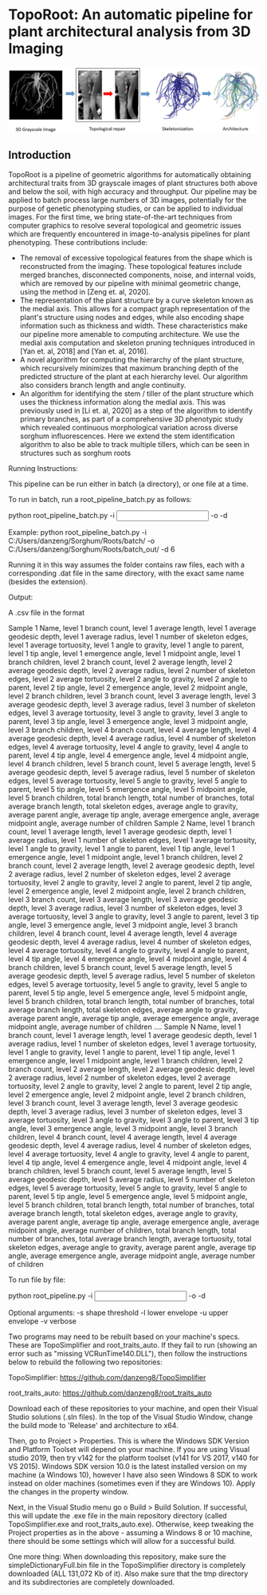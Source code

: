 # TopoRoot: An automatic pipeline for plant architectural analysis from 3D Imaging

![](pics/pipeline.PNG)
## Introduction
TopoRoot is a pipeline of geometric algorithms for automatically obtaining architectural traits from 3D grayscale images of plant structures both above and below the soil, with high accuracy and throughput. Our pipeline may be applied to batch process large numbers of 3D images, potentially for the purpose of genetic phenotyping studies, or can be applied to individual images. For the first time, we bring state-of-the-art techniques from computer graphics to resolve several topological and geometric issues which are frequently encountered in image-to-analysis pipelines for plant phenotyping. These contributions include:
* The removal of excessive topological features from the shape which is reconstructed from the imaging. These topological features include merged branches, disconnected components, noise, and internal voids, which are removed by our pipeline with minimal geometric change, using the method in [Zeng et. al, 2020].
* The representation of the plant structure by a curve skeleton known as the medial axis. This allows for a compact graph representation of the plant's structure using nodes and edges, while also encoding shape information such as thickness and width. These characteristics make our pipeline more amenable to computing architecture. We use the medial axis computation and skeleton pruning techniques introduced in [Yan et. al, 2018] and [Yan et. al, 2016].
* A novel algorithm for computing the hierarchy of the plant structure, which recursively minimizes that maximum branching depth of the predicted structure of the plant at each hierarchy level. Our algorithm also considers branch length and angle continuity.
* An algorithm for identifying the stem / tiller of the plant structure which uses the thickness information along the medial axis. This was previously used in [Li et. al, 2020] as a step of the algorithm to identify primary branches, as part of a comprehensive 3D phenotypic study which revealed continuous morphological variation across diverse sorghum influorescences. Here we extend the stem identification algorithm to also be able to track multiple tillers, which can be seen in structures such as sorghum roots


Running Instructions:

This pipeline can be run either in batch (a directory), or one file at a time. 

To run in batch, run a root_pipeline_batch.py as follows:

python root_pipeline_batch.py -i <input directory> -o <output directory> -d <downsampling rate>

Example:
python root_pipeline_batch.py -i C:/Users/danzeng/Sorghum/Roots/batch/ -o C:/Users/danzeng/Sorghum/Roots/batch_out/ -d 6

Running it in this way assumes the folder contains raw files, each with a corresponding .dat file in the same directory, with the exact same name (besides the extension).

Output:

A .csv file in the format

Sample 1 Name, level 1 branch count, level 1 average length, level 1 average geodesic depth, level 1 average radius, level 1 number of skeleton edges, level 1 average tortuosity, level 1 angle to gravity, level 1 angle to parent, level 1 tip angle, level 1 emergence angle, level 1 midpoint angle, level 1 branch children, level 2 branch count, level 2 average length, level 2 average geodesic depth, level 2 average radius, level 2 number of skeleton edges, level 2 average tortuosity, level 2 angle to gravity, level 2 angle to parent, level 2 tip angle, level 2 emergence angle, level 2 midpoint angle, level 2 branch children, level 3 branch count, level 3 average length, level 3 average geodesic depth, level 3 average radius, level 3 number of skeleton edges, level 3 average tortuosity, level 3 angle to gravity, level 3 angle to parent, level 3 tip angle, level 3 emergence angle, level 3 midpoint angle, level 3 branch children, level 4 branch count, level 4 average length, level 4 average geodesic depth, level 4 average radius, level 4 number of skeleton edges, level 4 average tortuosity, level 4 angle to gravity, level 4 angle to parent, level 4 tip angle, level 4 emergence angle, level 4 midpoint angle, level 4 branch children, level 5 branch count, level 5 average length, level 5 average geodesic depth, level 5 average radius, level 5 number of skeleton edges, level 5 average tortuosity, level 5 angle to gravity, level 5 angle to parent, level 5 tip angle, level 5 emergence angle, level 5 midpoint angle, level 5 branch children, 
total branch length, total number of branches, total average branch length, total skeleton edges, average angle to gravity, average parent angle, average tip angle, average emergence angle, average midpoint angle, average number of children
Sample 2 Name, level 1 branch count, level 1 average length, level 1 average geodesic depth, level 1 average radius, level 1 number of skeleton edges, level 1 average tortuosity, level 1 angle to gravity, level 1 angle to parent, level 1 tip angle, level 1 emergence angle, level 1 midpoint angle, level 1 branch children, level 2 branch count, level 2 average length, level 2 average geodesic depth, level 2 average radius, level 2 number of skeleton edges, level 2 average tortuosity, level 2 angle to gravity, level 2 angle to parent, level 2 tip angle, level 2 emergence angle, level 2 midpoint angle, level 2 branch children, level 3 branch count, level 3 average length, level 3 average geodesic depth, level 3 average radius, level 3 number of skeleton edges, level 3 average tortuosity, level 3 angle to gravity, level 3 angle to parent, level 3 tip angle, level 3 emergence angle, level 3 midpoint angle, level 3 branch children, level 4 branch count, level 4 average length, level 4 average geodesic depth, level 4 average radius, level 4 number of skeleton edges, level 4 average tortuosity, level 4 angle to gravity, level 4 angle to parent, level 4 tip angle, level 4 emergence angle, level 4 midpoint angle, level 4 branch children, level 5 branch count, level 5 average length, level 5 average geodesic depth, level 5 average radius, level 5 number of skeleton edges, level 5 average tortuosity, level 5 angle to gravity, level 5 angle to parent, level 5 tip angle, level 5 emergence angle, level 5 midpoint angle, level 5 branch children, 
total branch length, total number of branches, total average branch length, total skeleton edges, average angle to gravity, average parent angle, average tip angle, average emergence angle, average midpoint angle, average number of children
....
Sample N Name, level 1 branch count, level 1 average length, level 1 average geodesic depth, level 1 average radius, level 1 number of skeleton edges, level 1 average tortuosity, level 1 angle to gravity, level 1 angle to parent, level 1 tip angle, level 1 emergence angle, level 1 midpoint angle, level 1 branch children, level 2 branch count, level 2 average length, level 2 average geodesic depth, level 2 average radius, level 2 number of skeleton edges, level 2 average tortuosity, level 2 angle to gravity, level 2 angle to parent, level 2 tip angle, level 2 emergence angle, level 2 midpoint angle, level 2 branch children, level 3 branch count, level 3 average length, level 3 average geodesic depth, level 3 average radius, level 3 number of skeleton edges, level 3 average tortuosity, level 3 angle to gravity, level 3 angle to parent, level 3 tip angle, level 3 emergence angle, level 3 midpoint angle, level 3 branch children, level 4 branch count, level 4 average length, level 4 average geodesic depth, level 4 average radius, level 4 number of skeleton edges, level 4 average tortuosity, level 4 angle to gravity, level 4 angle to parent, level 4 tip angle, level 4 emergence angle, level 4 midpoint angle, level 4 branch children, level 5 branch count, level 5 average length, level 5 average geodesic depth, level 5 average radius, level 5 number of skeleton edges, level 5 average tortuosity, level 5 angle to gravity, level 5 angle to parent, level 5 tip angle, level 5 emergence angle, level 5 midpoint angle, level 5 branch children, total branch length, total number of branches, total average branch length, total skeleton edges, average angle to gravity, average parent angle, average tip angle, average emergence angle, average midpoint angle, average number of children,
total branch length, total number of branches, total average branch length, average tortuosity, total skeleton edges, average angle to gravity, average parent angle, average tip angle, average emergence angle, average midpoint angle, average number of children


To run file by file:

python root_pipeline.py -i <input file> -o <output directory> -d <downsampling rate>

Optional arguments:
-s shape threshold
-l lower envelope
-u upper envelope
-v verbose

Two programs may need to be rebuilt based on your machine's specs. These are TopoSimplifier and root_traits_auto. If they fail to run (showing an error such as "missing VCRunTime140.DLL"), then follow the instructions below to rebuild the following two repositories:

TopoSimplifier:
https://github.com/danzeng8/TopoSimplifier

root_traits_auto:
https://github.com/danzeng8/root_traits_auto

Download each of these repositories to your machine, and open their Visual Studio solutions (.sln files). In the top of the Visual Studio Window, change the build mode to 'Release' and architecture to x64.

Then, go to Project > Properties. This is where the Windows SDK Version and Platform Toolset will depend on your machine. If you are using Visual studio 2019, then try v142 for the platform toolset (v141 for VS 2017, v140 for VS 2015). Windows SDK version 10.0 is the latest installed version on my machine (a Windows 10), however I have also seen Windows 8 SDK to work instead on older machines (sometimes even if they are Windows 10). Apply the changes in the property window. 

Next, in the Visual Studio menu go o Build > Build Solution. If successful, this will update the .exe file in the main repository directory (called TopoSimplifier.exe and root_traits_auto.exe). Otherwise, keep tweaking the Project properties as in the above - assuming a Windows 8 or 10 machine, there should be some settings which will allow for a successful build.

One more thing:
When downloading this repository, make sure the simpleDictionaryFull.bin file in the TopoSimplifier directory is completely downloaded (ALL 131,072 Kb of it). Also make sure that the tmp directory and its subdirectories are completely downloaded.